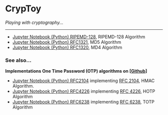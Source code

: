 # CrypToy
_Playing with cryptography..._

----
* [Jupyter Notebook (Python) RIPEMD-128](https://nbviewer.jupyter.org/github/lordloh/cryptoy/blob/master/RIPEMD.ipynb), RIPEMD-128  Algorithm
* [Jupyter Notebook (Python) RFC1321](https://nbviewer.jupyter.org/github/lordloh/cryptoy/blob/master/MD5.ipynb), MD5 Algorithm
* [Jupyter Notebook (Python) RFC1320](https://nbviewer.jupyter.org/github/lordloh/cryptoy/blob/master/MD4.ipynb), MD4 Algorithm


### See also...

**Implementations One Time Password (OTP) algorithms on [[Github](https://github.com/lordloh/OPT_algorithms/)]**
* [Jupyter Notebook (Python) RFC2104](https://nbviewer.jupyter.org/github/lordloh/OPT_algorithms/blob/master/rfc2104.ipynb) implementing [RFC 2104](https://www.ietf.org/rfc/rfc2104.txt), HMAC Algorithm.
* [Jupyter Notebook (Python) RFC4226](https://nbviewer.jupyter.org/github/lordloh/OPT_algorithms/blob/master/rfc4226.ipynb) implementing [RFC 4226](https://tools.ietf.org/html/rfc4226), HOTP Algorithm
* [Jupyter Notebook (Python) RFC6238](https://nbviewer.jupyter.org/github/lordloh/OPT_algorithms/blob/master/rfc6238.ipynb) implementing [RFC 6238](https://tools.ietf.org/html/rfc6238), TOTP Algorithm
